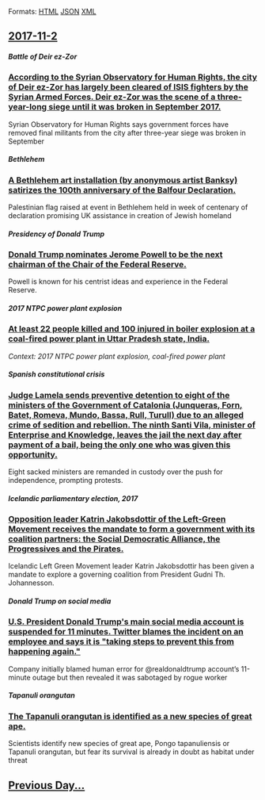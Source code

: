 
Formats: [HTML](2017/11/2/index.html)  [JSON](2017/11/2/index.json)  [XML](2017/11/2/index.xml)  

## [2017-11-2](/news/2017/11/2/index.md)

##### Battle of Deir ez-Zor
### [According to the Syrian Observatory for Human Rights, the city of Deir ez-Zor has largely been cleared of ISIS fighters by the Syrian Armed Forces. Deir ez-Zor was the scene of a three-year-long siege until it was broken in September 2017. ](/news/2017/11/2/according-to-the-syrian-observatory-for-human-rights-the-city-of-deir-ez-zor-has-largely-been-cleared-of-isis-fighters-by-the-syrian-armed.md)
Syrian Observatory for Human Rights says government forces have removed final militants from the city after three-year siege was broken in September

##### Bethlehem
### [A Bethlehem art installation (by anonymous artist Banksy) satirizes the 100th anniversary of the Balfour Declaration. ](/news/2017/11/2/a-bethlehem-art-installation-by-anonymous-artist-banksy-satirizes-the-100th-anniversary-of-the-balfour-declaration.md)
Palestinian flag raised at event in Bethlehem held in week of centenary of declaration promising UK assistance in creation of Jewish homeland

##### Presidency of Donald Trump
### [Donald Trump nominates Jerome Powell to be the next chairman of the Chair of the Federal Reserve. ](/news/2017/11/2/donald-trump-nominates-jerome-powell-to-be-the-next-chairman-of-the-chair-of-the-federal-reserve.md)
Powell is known for his centrist ideas and experience in the Federal Reserve.

##### 2017 NTPC power plant explosion
### [At least 22 people killed and 100 injured in boiler explosion at a coal-fired power plant in Uttar Pradesh state, India. ](/news/2017/11/2/at-least-22-people-killed-and-100-injured-in-boiler-explosion-at-a-coal-fired-power-plant-in-uttar-pradesh-state-india.md)
_Context: 2017 NTPC power plant explosion, coal-fired power plant_

##### Spanish constitutional crisis
### [Judge Lamela sends preventive detention to eight of the ministers of the Government of Catalonia (Junqueras, Forn, Batet, Romeva, Mundo, Bassa, Rull, Turull) due to an alleged crime of sedition and rebellion. The ninth Santi Vila, minister of Enterprise and Knowledge, leaves the jail the next day after payment of a bail, being the only one who was given this opportunity. ](/news/2017/11/2/judge-lamela-sends-preventive-detention-to-eight-of-the-ministers-of-the-government-of-catalonia-junqueras-forn-batet-romeva-munda3-ba.md)
Eight sacked ministers are remanded in custody over the push for independence, prompting protests.

##### Icelandic parliamentary election, 2017
### [Opposition leader Katrin Jakobsdottir of the Left-Green Movement receives the mandate to form a government with its coalition partners: the Social Democratic Alliance, the Progressives and the Pirates. ](/news/2017/11/2/opposition-leader-katran-jakobsda3ttir-of-the-left-green-movement-receives-the-mandate-to-form-a-government-with-its-coalition-partners-th.md)
Icelandic Left Green Movement leader Katrin Jakobsdottir has been given a mandate to explore a governing coalition from President Gudni Th. Johannesson.

##### Donald Trump on social media
### [U.S. President Donald Trump's main social media account is suspended for 11 minutes. Twitter blames the incident on an employee and says it is "taking steps to prevent this from happening again." ](/news/2017/11/2/u-s-president-donald-trump-s-main-social-media-account-is-suspended-for-11-minutes-twitter-blames-the-incident-on-an-employee-and-says-it.md)
Company initially blamed human error for @realdonaldtrump account’s 11-minute outage but then revealed it was sabotaged by rogue worker

##### Tapanuli orangutan
### [The Tapanuli orangutan is identified as a new species of great ape. ](/news/2017/11/2/the-tapanuli-orangutan-is-identified-as-a-new-species-of-great-ape.md)
Scientists identify new species of great ape, Pongo tapanuliensis or Tapanuli orangutan, but fear its survival is already in doubt as habitat under threat

## [Previous Day...](/news/2017/11/1/index.md)

